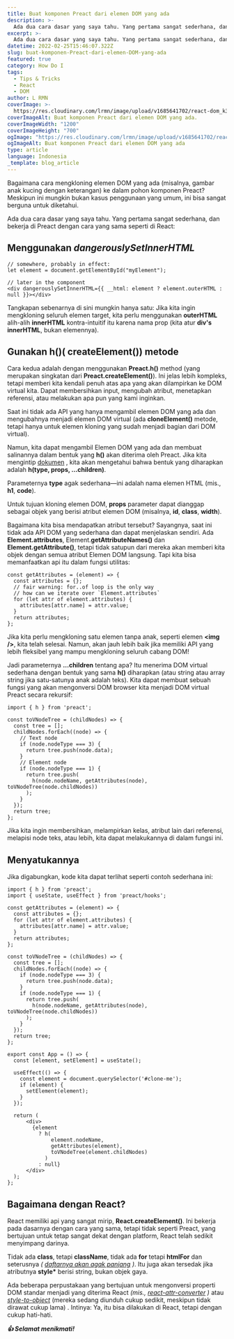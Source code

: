 ```yaml
---
title: Buat komponen Preact dari elemen DOM yang ada
description: >-
  Ada dua cara dasar yang saya tahu. Yang pertama sangat sederhana, dan bekerja di Preact dengan cara yang sama seperti di React:
excerpt: >-
  Ada dua cara dasar yang saya tahu. Yang pertama sangat sederhana, dan bekerja di Preact dengan cara yang sama seperti di React:
datetime: 2022-02-25T15:46:07.322Z
slug: buat-komponen-Preact-dari-elemen-DOM-yang-ada
featured: true
category: How Do I
tags:
  - Tips & Tricks
  - React
  - DOM
author: L RMN
coverImage: >-
  https://res.cloudinary.com/lrmn/image/upload/v1685641702/react-dom_k3fqkq.png
coverImageAlt: Buat komponen Preact dari elemen DOM yang ada.
coverImageWidth: "1200"
coverImageHeight: "700"
ogImage: "https://res.cloudinary.com/lrmn/image/upload/v1685641702/react-dom_k3fqkq.png"
ogImageAlt: Buat komponen Preact dari elemen DOM yang ada
type: article
language: Indonesia
_template: blog_article
---
```


Bagaimana cara mengkloning elemen DOM yang ada (misalnya, gambar anak kucing dengan keterangan) ke dalam pohon komponen Preact? Meskipun ini mungkin bukan kasus penggunaan yang umum, ini bisa sangat berguna untuk diketahui.

Ada dua cara dasar yang saya tahu. Yang pertama sangat sederhana, dan bekerja di Preact dengan cara yang sama seperti di React:

## Menggunakan _dangerouslySetInnerHTML_

```
// somewhere, probably in effect:
let element = document.getElementById("myElement");

// later in the component
<div dangerouslySetInnerHTML={{ __html: element ? element.outerHTML : null }}></div>
```

Tangkapan sebenarnya di sini mungkin hanya satu: Jika kita ingin mengkloning seluruh elemen target, kita perlu menggunakan **outerHTML** alih-alih **innerHTML** kontra-intuitif itu karena nama prop (kita atur **div's innerHTML**, bukan elemennya).

## Gunakan h()( createElement()) metode

Cara kedua adalah dengan menggunakan **Preact.h()** method (yang merupakan singkatan dari **Preact.createElement()**). Ini jelas lebih kompleks, tetapi memberi kita kendali penuh atas apa yang akan dilampirkan ke DOM virtual kita. Dapat membersihkan input, mengubah atribut, menetapkan referensi, atau melakukan apa pun yang kami inginkan.

Saat ini tidak ada API yang hanya mengambil elemen DOM yang ada dan mengubahnya menjadi elemen DOM virtual (ada **cloneElement()** metode, tetapi hanya untuk elemen kloning yang sudah menjadi bagian dari DOM virtual).

Namun, kita dapat mengambil Elemen DOM yang ada dan membuat salinannya dalam bentuk yang **h()** akan diterima oleh Preact. Jika kita mengintip [dokumen](https://preactjs.com/guide/v10/api-reference/#h--createelement) , kita akan mengetahui bahwa bentuk yang diharapkan adalah **h(type, props, ...children)**.

Parameternya **type** agak sederhana—ini adalah nama elemen HTML (mis., **h1**, **code**).

Untuk tujuan kloning elemen DOM, **props** parameter dapat dianggap sebagai objek yang berisi atribut elemen DOM (misalnya, **id**, **class**, **width**).

Bagaimana kita bisa mendapatkan atribut tersebut? Sayangnya, saat ini tidak ada API DOM yang sederhana dan dapat menjelaskan sendiri. Ada **Element.attributes**, Element.**getAttributeNames()** dan **Element.getAttribute()**, tetapi tidak satupun dari mereka akan memberi kita objek dengan semua atribut Elemen DOM langsung. Tapi kita bisa memanfaatkan api itu dalam fungsi utilitas:

```
const getAttributes = (element) => {
  const attributes = {};
  // fair warning: for..of loop is the only way
  // how can we iterate over `Element.attributes`
  for (let attr of element.attributes) {
    attributes[attr.name] = attr.value;
  }
  return attributes;
};
```

Jika kita perlu mengkloning satu elemen tanpa anak, seperti elemen **&lt;img /&gt;**, kita telah selesai. Namun, akan jauh lebih baik jika memiliki API yang lebih fleksibel yang mampu mengkloning seluruh cabang DOM!

Jadi parameternya **...children** tentang apa? Itu menerima DOM virtual sederhana dengan bentuk yang sama **h()** diharapkan (atau string atau array string jika satu-satunya anak adalah teks). Kita dapat membuat sebuah fungsi yang akan mengonversi DOM browser kita menjadi DOM virtual Preact secara rekursif:

```
import { h } from 'preact';

const toVNodeTree = (childNodes) => {
  const tree = [];
  childNodes.forEach((node) => {
    // Text node
    if (node.nodeType === 3) {
      return tree.push(node.data);
    }
    // Element node
    if (node.nodeType === 1) {
      return tree.push(
        h(node.nodeName, getAttributes(node), toVNodeTree(node.childNodes))
      );
    }
  });
  return tree;
};
```

Jika kita ingin membersihkan, melampirkan kelas, atribut lain dari referensi, melapisi node teks, atau lebih, kita dapat melakukannya di dalam fungsi ini.

## Menyatukannya

Jika digabungkan, kode kita dapat terlihat seperti contoh sederhana ini:

```
import { h } from 'preact';
import { useState, useEffect } from 'preact/hooks';

const getAttributes = (element) => {
  const attributes = {};
  for (let attr of element.attributes) {
    attributes[attr.name] = attr.value;
  }
  return attributes;
};

const toVNodeTree = (childNodes) => {
  const tree = [];
  childNodes.forEach((node) => {
    if (node.nodeType === 3) {
      return tree.push(node.data);
    }
    if (node.nodeType === 1) {
      return tree.push(
        h(node.nodeName, getAttributes(node), toVNodeTree(node.childNodes))
      );
    }
  });
  return tree;
};

export const App = () => {
  const [element, setElement] = useState();

  useEffect(() => {
    const element = document.querySelector('#clone-me');
    if (element) {
      setElement(element);
    }
  });

  return (
      <div>
        {element
          ? h(
              element.nodeName,
              getAttributes(element),
              toVNodeTree(element.childNodes)
            )
          : null}
      </div>
  );
};
```

## Bagaimana dengan React?

React memiliki api yang sangat mirip, **React.createElement()**. Ini bekerja pada dasarnya dengan cara yang sama, tetapi tidak seperti Preact, yang bertujuan untuk tetap sangat dekat dengan platform, React telah sedikit menyimpang darinya.

Tidak ada **class**, tetapi **className**, tidak ada **for** tetapi **htmlFor** dan seterusnya _( [daftarnya akan agak panjang](https://www.geeksforgeeks.org/attributes-that-work-differently-between-react-and-html/) )_. Itu juga akan tersedak jika atributnya **style\*** berisi string, bukan objek gaya.

Ada beberapa perpustakaan yang bertujuan untuk mengonversi properti DOM standar menjadi yang diterima React _(mis., [react-attr-converter](https://www.npmjs.com/package/react-attr-converter) )_ atau _[style-to-object](https://www.npmjs.com/package/style-to-object)_ (mereka sedang diunduh cukup sedikit, meskipun tidak dirawat cukup lama) . Intinya: Ya, itu bisa dilakukan di React, tetapi dengan cukup hati-hati.

**_👍 Selamat menikmati!_**
